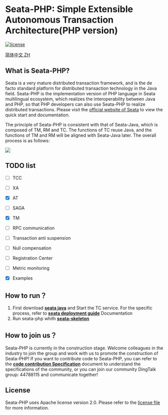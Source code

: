 # Seata-PHP: Simple Extensible Autonomous Transaction Architecture(PHP version)

[![license](https://img.shields.io/github/license/seata/seata-php.svg)](https://www.apache.org/licenses/LICENSE-2.0.html)

[简体中文 ZH](./docs/zh_cn/README.md)

## What is Seata-PHP?

Seata is a very mature distributed transaction framework, and is the de facto standard platform for distributed transaction technology in the Java field. Seata-PHP is the implementation version of PHP language in Seata multilingual ecosystem, which realizes the interoperability between Java and PHP, so that PHP developers can also use Seata-PHP to realize distributed transactions. Please visit the [official website of Seata](https://seata.io/en-us) to view the quick start and documentation.

The principle of Seata-PHP is consistent with that of Seata-Java, which is composed of TM, RM and TC. The functions of TC reuse Java, and the functions of TM and RM will be aligned with Seata-Java later. The overall process is as follows:

![](https://user-images.githubusercontent.com/68344696/145942191-7a2d469f-94c8-4cd2-8c7e-46ad75683636.png)

## TODO list

- [ ] TCC
- [ ] XA
- [x] AT
- [ ] SAGA
- [x] TM
- [ ] RPC communication
- [ ] Transaction anti suspension
- [ ] Null compensation
- [ ] Registration Center
- [ ] Metric monitoring
- [x] Examples


## How to run？

1. First download [**seata java**](https://seata.io/zh-cn/blog/download.html) and  Start the TC service. For the specific process, refer to  [**seata deployment guide**](https://seata.io/zh-cn/docs/ops/deploy-guide-beginner.html) Documentation
2. Run seata-php whith [**seata-skeleton**](https://github.com/PandaLIU-1111/seata-skeleton)


## How to join us？

Seata-PHP is currently in the construction stage. Welcome colleagues in the industry to join the group and work with us to promote the construction of Seata-PHP! If you want to contribute code to Seata-PHP, you can refer to the  [**code contribution Specification**](./docs/en/300.contributing/README.md)  document to understand the specifications of the community, or you can join our community DingTalk group: 44788115 and communicate together!


## License

Seata-PHP uses Apache license version 2.0. Please refer to the [license file](https://github.com/seata/seata-php/blob/master/LICENSE) for more information.
